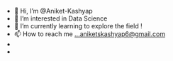 - 👋 Hi, I’m @Aniket-Kashyap
- 👀 I’m interested in Data Science 
- 🌱 I’m currently learning to explore the field !
- 📫 How to reach me ...aniketskashyap6@gmail.com
- 
- 

<!---
Aniket-Kashyap/Aniket-Kashyap is a ✨ special ✨ repository because its `README.md` (this file) appears on your GitHub profile.
You can click the Preview link to take a look at your changes.
--->
